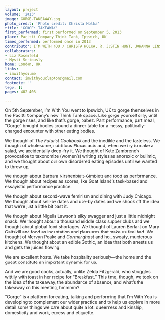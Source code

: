 ```yaml
---
layout: project
volume: '2013'
image: GORGE-TAKEAWAY.jpg
photo_credit: 'Photo credit: Christa Holka'
title: 'GORGE: TAKEAWAY'
first_performed: first performed on September 5, 2013
place: Pacitti Company Think Tank, Ipswich, UK
times_performed: performed once in 2013
contributor: I’M WITH YOU / CHRISTA HOLKA, R. JUSTIN HUNT, JOHANNA LINSLEY
collaborators:
- Liz Rosenfeld
- Mysti Seriously
home: London, UK
links:
- imwithyou.me
contact: imwithyouclapton@gmail.com
footnote: ''
tags: []
pages: 402-403

---
```


On 5th September, I’m With You went to Ipswich, UK to gorge themselves in the Pacitti Company’s new Think Tank space. Like gorge yourself silly, until the gorge rises, and like that’s gorge, babez. Part performance, part meal, “Gorge” brought bodies around a dinner table for a messy, politically-charged encounter with other eating bodies.

We thought of _The Futurist Cookbook_ and the inedible and the tasteless. We thought of wholesome, nutritious Fluxus acts and, when we try to make a salad, we accidentally deep-fry it. We thought of Kate Zambreno‘s provocation to taxonomize (women’s) writing styles as anorexic or bulimic, and we thought about our own disordered eating episodes until we wanted to throw up.

We thought about Barbara Kirshenblatt-Gimblett and food as performance. We thought about recipes as scores, like Goat Island‘s task-based and essayistic performance practice.

We thought about second-wave feminism and dining with Judy Chicago. We thought about sell-by dates and use-by dates and we shook off the idea that we’re just a little bit past it.

We thought about Nigella Lawson’s silky swagger and just a little midnight snack. We thought about a thousand middle class supper clubs and we thought about global food shortages. We thought of Lauren Berlant on Mary Gaitskill and food as incantation and pleasures that make us feel bad. We thought of Mervyn Peake and _Gormenghast_ and hot, sweaty, murderous kitchens. We thought about an edible Gothic, an idea that both arrests us and gets the juices flowing.

We are excellent hosts. We take hospitality seriously—the home and the guest constitute an important dynamic for us.

And we are good cooks, actually, unlike Zelda Fitzgerald, who struggles wittily with toast in her recipe for “Breakfast.” This time, though, we took on the idea of the takeaway, the abundance of absence, and what’s the takeaway on this meeting, hmmmm?

“Gorge” is a platform for eating, talking and performing that I’m With You is developing to complement our wider practice and to help us explore in more detail some things we care about quite a lot: queerness and kinship, domesticity and work, excess and etiquette.
